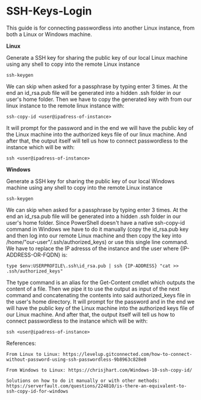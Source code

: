 # SSH-Keys-Login

This guide is for connecting passwordless into another Linux instance, from both a Linux or Windows machine.

**Linux**

Generate a SSH key for sharing the public key of our local Linux machine using any shell to copy into the remote Linux instance

    ssh-keygen

We can skip when asked for a passphrase by typing enter 3 times. At the end an id_rsa.pub file will be generated into a hidden .ssh folder in our user's home folder.
Then we have to copy the generated key with from our linux instance to the remote linux instance with:

    ssh-copy-id <user@ipadress-of-instance>

It will prompt for the password and in the end we will have the public key of the Linux machine into the authorized keys file of our linux machine.
And after that, the output itself will tell us how to connect passwordless to the instance which will be with:
    
    ssh <user@ipadress-of-instance>



**Windows**

Generate a SSH key for sharing the public key of our local Windows machine using any shell to copy into the remote Linux instance

    ssh-keygen

We can skip when asked for a passphrase by typing enter 3 times. At the end an id_rsa.pub file will be generated into a hidden .ssh folder in our user's home folder.
Since PowerShell doesn't have a native ssh-copy-id command in Windows we have to do it manually (copy the id_rsa.pub key and then log into our remote Linux machine and then copy the key into /home/"our-user"/.ssh/authorized_keys) or use this single line command. We have to replace the IP adresss of the instance and the user where {IP-ADDRESS-OR-FQDN} is:

    type $env:USERPROFILE\.ssh\id_rsa.pub | ssh {IP-ADDRESS} "cat >> .ssh/authorized_keys"

The type command is an alias for the Get-Content cmdlet which outputs the content of a file. Then we pipe it to use the output as input of the next command and concatenating the contents into said authorized_keys file in the user's home directory.
It will prompt for the password and in the end we will have the public key of the Linux machine into the authorized keys file of our Linux machine.
And after that, the output itself will tell us how to connect passwordless to the instance which will be with:
    
    ssh <user@ipadress-of-instance>



References:

    From Linux to Linux: https://levelup.gitconnected.com/how-to-connect-without-password-using-ssh-passwordless-9b8963c828e8

    From Windows to Linux: https://chrisjhart.com/Windows-10-ssh-copy-id/ 

    Solutions on how to do it manually or with other methods: https://serverfault.com/questions/224810/is-there-an-equivalent-to-ssh-copy-id-for-windows 
